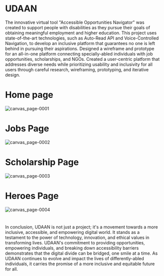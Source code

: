 # UDAAN
The innovative virtual tool "Accessible Opportunities Navigator" 
was created to support people with disabilities as they pursue their 
goals of obtaining meaningful employment and higher education. 
This project uses state-of-the-art technologies, such as Auto-Read 
API and Voice-Controlled Navigation, to develop an inclusive 
platform that guarantees no one is left behind in pursuing their 
aspirations.
Designed a wireframe and prototype for an all-in-one platform connecting specially-abled individuals with job opportunities, scholarships, and NGOs.
Created a user-centric platform that addresses diverse needs while prioritizing usability and inclusivity for all users through careful research, wireframing, prototyping, and iterative design.
# Home page
![canvas_page-0001](https://github.com/rixhi002/Udaan-UI-Design/assets/94241513/b17e238e-5f40-4ee1-8bc3-8bdd6aa5223b)
# Jobs Page
![canvas_page-0002](https://github.com/rixhi002/Udaan-UI-Design/assets/94241513/06b7a578-1f1d-4e68-a74c-85356da80659)
# Scholarship Page
![canvas_page-0003](https://github.com/rixhi002/Udaan-UI-Design/assets/94241513/3da9074f-4427-42a6-be05-8db88a895828)
# Heroes Page
![canvas_page-0004](https://github.com/rixhi002/Udaan-UI-Design/assets/94241513/cec68c33-66ab-47d9-97ac-1c517d60ea28)
#
In conclusion, UDAAN is not just a project; it's 
a movement towards a more inclusive, 
accessible, and empowering digital world. It 
stands as a testament to the power of technology, 
innovation, and ethical values in transforming 
lives. UDAAN's commitment to providing 
opportunities, empowering individuals, and 
breaking down accessibility barriers 
demonstrates that the digital divide can be 
bridged, one smile at a time. As UDAAN 
continues to evolve and impact the lives of 
differently-abled individuals, it carries the 
promise of a more inclusive and equitable future 
for all. 
